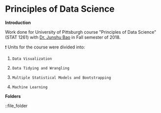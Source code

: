 # Principles of Data Science

**Introduction**

Work done for University of Pittsburgh course "Principles of Data Science" (STAT 1261) with [Dr. Junshu Bao](https://www.stat.pitt.edu/people/junshu-bao) in Fall semester of 2018. 


:exclamation: Units for the course were divided into: 

1. `Data Visualization`

2. `Data Tidying and Wrangling` 

3. `Multiple Statistical Models and Bootstrapping` 

4. `Machine Learning` 


**Folders** 

::file_folder
